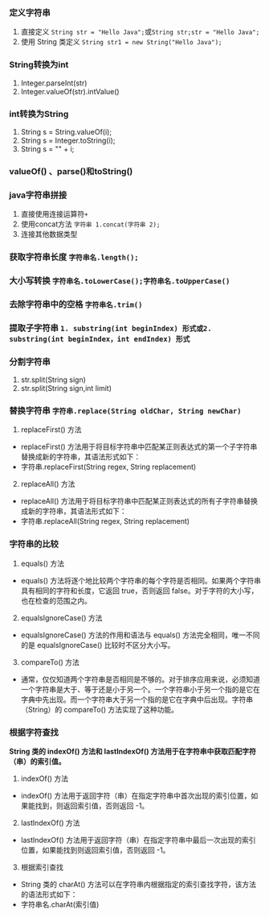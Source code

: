 ### 定义字符串
1. 直接定义 `String str = "Hello Java";`或`String str;str = "Hello Java";`
2. 使用 String 类定义 `String str1 = new String("Hello Java");`
### String转换为int
1. Integer.parseInt(str)
2. Integer.valueOf(str).intValue()
### int转换为String
1. String s = String.valueOf(i);
2. String s = Integer.toString(i);
3. String s = "" + i;
### valueOf() 、parse()和toString()
### java字符串拼接
1. 直接使用连接运算符`+`
2. 使用concat方法 `字符串 1.concat(字符串 2);`
3. 连接其他数据类型
### 获取字符串长度 `字符串名.length();`
### 大小写转换 `字符串名.toLowerCase();字符串名.toUpperCase()`
### 去除字符串中的空格 `字符串名.trim()`
### 提取子字符串 `1. substring(int beginIndex) 形式或2. substring(int beginIndex，int endIndex) 形式`
### 分割字符串
1. str.split(String sign)
2. str.split(String sign,int limit)
### 替换字符串 `字符串.replace(String oldChar, String newChar)`
1. replaceFirst() 方法
- replaceFirst() 方法用于将目标字符串中匹配某正则表达式的第一个子字符串替换成新的字符串，其语法形式如下：
- 字符串.replaceFirst(String regex, String replacement)
2. replaceAll() 方法
- replaceAll() 方法用于将目标字符串中匹配某正则表达式的所有子字符串替换成新的字符串，其语法形式如下：
- 字符串.replaceAll(String regex, String replacement)
### 字符串的比较
1. equals() 方法
- equals() 方法将逐个地比较两个字符串的每个字符是否相同。如果两个字符串具有相同的字符和长度，它返回 true，否则返回 false。对于字符的大小写，也在检查的范围之内。
2. equalsIgnoreCase() 方法
- equalsIgnoreCase() 方法的作用和语法与 equals() 方法完全相同，唯一不同的是 equalsIgnoreCase() 比较时不区分大小写。
3. compareTo() 方法
- 通常，仅仅知道两个字符串是否相同是不够的。对于排序应用来说，必须知道一个字符串是大于、等于还是小于另一个。一个字符串小于另一个指的是它在字典中先出现。而一个字符串大于另一个指的是它在字典中后出现。字符串（String）的 compareTo() 方法实现了这种功能。
### 根据字符查找
**String 类的 indexOf() 方法和 lastlndexOf() 方法用于在字符串中获取匹配字符（串）的索引值。**
1. indexOf() 方法
- indexOf() 方法用于返回字符（串）在指定字符串中首次出现的索引位置，如果能找到，则返回索引值，否则返回 -1。
2. lastlndexOf() 方法
- lastIndexOf() 方法用于返回字符（串）在指定字符串中最后一次出现的索引位置，如果能找到则返回索引值，否则返回 -1。
3. 根据索引查找
- String 类的 charAt() 方法可以在字符串内根据指定的索引查找字符，该方法的语法形式如下：
- 字符串名.charAt(索引值)
